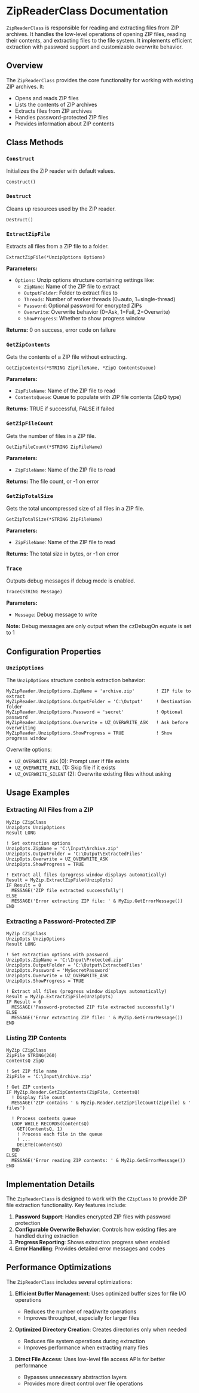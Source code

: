 # ZipReaderClass Documentation

`ZipReaderClass` is responsible for reading and extracting files from ZIP archives. It handles the low-level operations of opening ZIP files, reading their contents, and extracting files to the file system. It implements efficient extraction with password support and customizable overwrite behavior.

## Overview

The `ZipReaderClass` provides the core functionality for working with existing ZIP archives. It:

- Opens and reads ZIP files
- Lists the contents of ZIP archives
- Extracts files from ZIP archives
- Handles password-protected ZIP files
- Provides information about ZIP contents

## Class Methods

### `Construct`

Initializes the ZIP reader with default values.

```clarion
Construct()
```

### `Destruct`

Cleans up resources used by the ZIP reader.

```clarion
Destruct()
```

### `ExtractZipFile`

Extracts all files from a ZIP file to a folder.

```clarion
ExtractZipFile(*UnzipOptions Options)
```

**Parameters:**
- `Options`: Unzip options structure containing settings like:
  - `ZipName`: Name of the ZIP file to extract
  - `OutputFolder`: Folder to extract files to
  - `Threads`: Number of worker threads (0=auto, 1=single-thread)
  - `Password`: Optional password for encrypted ZIPs
  - `Overwrite`: Overwrite behavior (0=Ask, 1=Fail, 2=Overwrite)
  - `ShowProgress`: Whether to show progress window

**Returns:** 0 on success, error code on failure

### `GetZipContents`

Gets the contents of a ZIP file without extracting.

```clarion
GetZipContents(*STRING ZipFileName, *ZipQ ContentsQueue)
```

**Parameters:**
- `ZipFileName`: Name of the ZIP file to read
- `ContentsQueue`: Queue to populate with ZIP file contents (ZipQ type)

**Returns:** TRUE if successful, FALSE if failed


### `GetZipFileCount`

Gets the number of files in a ZIP file.

```clarion
GetZipFileCount(*STRING ZipFileName)
```

**Parameters:**
- `ZipFileName`: Name of the ZIP file to read

**Returns:** The file count, or -1 on error

### `GetZipTotalSize`

Gets the total uncompressed size of all files in a ZIP file.

```clarion
GetZipTotalSize(*STRING ZipFileName)
```

**Parameters:**
- `ZipFileName`: Name of the ZIP file to read

**Returns:** The total size in bytes, or -1 on error

### `Trace`

Outputs debug messages if debug mode is enabled.

```clarion
Trace(STRING Message)
```

**Parameters:**
- `Message`: Debug message to write

**Note:** Debug messages are only output when the czDebugOn equate is set to 1

## Configuration Properties

### `UnzipOptions`

The `UnzipOptions` structure controls extraction behavior:

```clarion
MyZipReader.UnzipOptions.ZipName = 'archive.zip'        ! ZIP file to extract
MyZipReader.UnzipOptions.OutputFolder = 'C:\Output'     ! Destination folder
MyZipReader.UnzipOptions.Password = 'secret'            ! Optional password
MyZipReader.UnzipOptions.Overwrite = UZ_OVERWRITE_ASK   ! Ask before overwriting
MyZipReader.UnzipOptions.ShowProgress = TRUE            ! Show progress window
```

Overwrite options:
- `UZ_OVERWRITE_ASK` (0): Prompt user if file exists
- `UZ_OVERWRITE_FAIL` (1): Skip file if it exists
- `UZ_OVERWRITE_SILENT` (2): Overwrite existing files without asking

## Usage Examples

### Extracting All Files from a ZIP

```clarion
MyZip CZipClass
UnzipOpts UnzipOptions
Result LONG

! Set extraction options
UnzipOpts.ZipName = 'C:\Input\Archive.zip'
UnzipOpts.OutputFolder = 'C:\Output\ExtractedFiles'
UnzipOpts.Overwrite = UZ_OVERWRITE_ASK
UnzipOpts.ShowProgress = TRUE

! Extract all files (progress window displays automatically)
Result = MyZip.ExtractZipFile(UnzipOpts)
IF Result = 0
  MESSAGE('ZIP file extracted successfully')
ELSE
  MESSAGE('Error extracting ZIP file: ' & MyZip.GetErrorMessage())
END
```

### Extracting a Password-Protected ZIP

```clarion
MyZip CZipClass
UnzipOpts UnzipOptions
Result LONG

! Set extraction options with password
UnzipOpts.ZipName = 'C:\Input\Protected.zip'
UnzipOpts.OutputFolder = 'C:\Output\ExtractedFiles'
UnzipOpts.Password = 'MySecretPassword'
UnzipOpts.Overwrite = UZ_OVERWRITE_ASK
UnzipOpts.ShowProgress = TRUE

! Extract all files (progress window displays automatically)
Result = MyZip.ExtractZipFile(UnzipOpts)
IF Result = 0
  MESSAGE('Password-protected ZIP file extracted successfully')
ELSE
  MESSAGE('Error extracting ZIP file: ' & MyZip.GetErrorMessage())
END
```

### Listing ZIP Contents

```clarion
MyZip CZipClass
ZipFile STRING(260)
ContentsQ ZipQ

! Set ZIP file name
ZipFile = 'C:\Input\Archive.zip'

! Get ZIP contents
IF MyZip.Reader.GetZipContents(ZipFile, ContentsQ)
  ! Display file count
  MESSAGE('ZIP contains ' & MyZip.Reader.GetZipFileCount(ZipFile) & ' files')
  
  ! Process contents queue
  LOOP WHILE RECORDS(ContentsQ)
    GET(ContentsQ, 1)
    ! Process each file in the queue
    ! ...
    DELETE(ContentsQ)
  END
ELSE
  MESSAGE('Error reading ZIP contents: ' & MyZip.GetErrorMessage())
END
```

## Implementation Details

The `ZipReaderClass` is designed to work with the `CZipClass` to provide ZIP file extraction functionality. Key features include:

1. **Password Support**: Handles encrypted ZIP files with password protection
2. **Configurable Overwrite Behavior**: Controls how existing files are handled during extraction
3. **Progress Reporting**: Shows extraction progress when enabled
4. **Error Handling**: Provides detailed error messages and codes

## Performance Optimizations

The `ZipReaderClass` includes several optimizations:

1. **Efficient Buffer Management**: Uses optimized buffer sizes for file I/O operations
   - Reduces the number of read/write operations
   - Improves throughput, especially for larger files

2. **Optimized Directory Creation**: Creates directories only when needed
   - Reduces file system operations during extraction
   - Improves performance when extracting many files

3. **Direct File Access**: Uses low-level file access APIs for better performance
   - Bypasses unnecessary abstraction layers
   - Provides more direct control over file operations